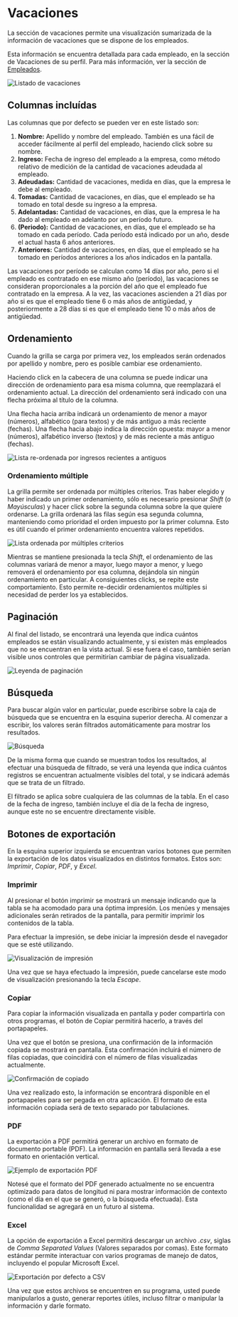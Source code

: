 # Vacaciones

La sección de vacaciones permite una visualización sumarizada de la información de vacaciones que se dispone de los empleados.

Esta información se encuentra detallada para cada empleado, en la sección de Vacaciones de su perfil. Para más información, ver la sección de [Empleados](Empleados.markdown).

![Listado de vacaciones](./Images/Vacaciones/01-listado.png)

## Columnas incluídas

Las columnas que por defecto se pueden ver en este listado son:

1. **Nombre:** Apellido y nombre del empleado. También es una fácil de acceder fácilmente al perfil del empleado, haciendo click sobre su nombre.
2. **Ingreso:** Fecha de ingreso del empleado a la empresa, como método relativo de medición de la cantidad de vacaciones adeudada al empleado.
3. **Adeudadas:** Cantidad de vacaciones, medida en días, que la empresa le debe al empleado.
4. **Tomadas:** Cantidad de vacaciones, en días, que el empleado se ha tomado en total desde su ingreso a la empresa.
5. **Adelantadas:** Cantidad de vacaciones, en días, que la empresa le ha dado al empleado en adelanto por un período futuro.
6. **(Periodo):** Cantidad de vacaciones, en días, que el empleado se ha tomado en cada período. Cada período está indicado por un año, desde el actual hasta 6 años anteriores. 
7. **Anteriores:** Cantidad de vacaciones, en días, que el empleado se ha tomado en períodos anteriores a los años indicados en la pantalla.

Las vacaciones por período se calculan como 14 días por año, pero si el empleado es contratado en ese mismo año (período), las vacaciones se consideran proporcionales a la porción del año que el empleado fue contratado en la empresa. A la vez, las vacaciones ascienden a 21 días por año si es que el empleado tiene 6 o más años de antigüedad, y posteriormente a 28 días si es que el empleado tiene 10 o más años de antigüedad.

## Ordenamiento

Cuando la grilla se carga por primera vez, los empleados serán ordenados por apellido y nombre, pero es posible cambiar ese ordenamiento.

Haciendo click en la cabecera de una columna se puede indicar una dirección de ordenamiento para esa misma columna, que reemplazará el ordenamiento actual. La dirección del ordenamiento será indicado con una flecha próxima al título de la columna.

Una flecha hacia arriba indicará un ordenamiento de menor a mayor (números), alfabético (para textos) y de más antiguo a más reciente (fechas). Una flecha hacia abajo indica la dirección opuesta: mayor a menor (números), alfabético inverso (textos) y de más reciente a más antiguo (fechas).

![Lista re-ordenada por ingresos recientes a antiguos](./Images/Vacaciones/02-ordenamiento.png)

### Ordenamiento múltiple

La grilla permite ser ordenada por múltiples criterios. Tras haber elegido y haber indicado un primer ordenamiento, sólo es necesario presionar *Shift* (o *Mayúsculas*) y hacer click sobre la segunda columna sobre la que quiere ordenarse. La grilla ordenará las filas según esa segunda columna, manteniendo como prioridad el orden impuesto por la primer columna. Esto es útil cuando el primer ordenamiento encuentra valores repetidos.

![Lista ordenada por múltiples criterios](./Images/Vacaciones/03-ordenamiento-multiple.png)

Mientras se mantiene presionada la tecla *Shift*, el ordenamiento de las columnas variará de menor a mayor, luego mayor a menor, y luego removerá el ordenamiento por esa columna, dejándola sin ningún ordenamiento en particular. A consiguientes clicks, se repite este comportamiento. Esto permite re-decidir ordenamientos múltiples si necesidad de perder los ya establecidos.

## Paginación

Al final del listado, se encontrará una leyenda que indica cuántos empleados se están visualizando actualmente, y si existen más empleados que no se encuentran en la vista actual. Si ese fuera el caso, también serían visible unos controles que permitirían cambiar de página visualizada.

![Leyenda de paginación](./Images/Vacaciones/04-paginacion.png)

<!---
Nota: sería muy bueno poder mostrar una imagen de esto. ¿Cuál es el límite de la paginación por defecto?
--->

## Búsqueda

Para buscar algún valor en particular, puede escribirse sobre la caja de búsqueda que se encuentra en la esquina superior derecha. Al comenzar a escribir, los valores serán filtrados automáticamente para mostrar los resultados.

![Búsqueda](./Images/Vacaciones/05-busqueda.png)

De la misma forma que cuando se muestran todos los resultados, al efectuar una búsqueda de filtrado, se verá una leyenda que indica cuántos registros se encuentran actualmente visibles del total, y se indicará además que se trata de un filtrado.

El filtrado se aplica sobre cualquiera de las columnas de la tabla. En el caso de la fecha de ingreso, también incluye el día de la fecha de ingreso, aunque este no se encuentre directamente visible.

## Botones de exportación

En la esquina superior izquierda se encuentran varios botones que permiten la exportación de los datos visualizados en distintos formatos. Estos son: *Imprimir*, *Copiar*, *PDF*, y *Excel*.

### Imprimir

Al presionar el botón imprimir se mostrará un mensaje indicando que la tabla se ha acomodado para una óptima impresión. Los menúes y mensajes adicionales serán retirados de la pantalla, para permitir imprimir los contenidos de la tabla.

Para efectuar la impresión, se debe iniciar la impresión desde el navegador que se esté utilizando.

![Visualización de impresión](./Images/Vacaciones/06-impresion.png)

Una vez que se haya efectuado la impresión, puede cancelarse este modo de visualización presionando la tecla *Escape*.

### Copiar

Para copiar la información visualizada en pantalla y poder compartirla con otros programas, el botón de Copiar permitirá hacerlo, a través del portapapeles.

Una vez que el botón se presiona, una confirmación de la información copiada se mostrará en pantalla. Esta confirmación incluirá el número de filas copiadas, que coincidirá con el número de filas visualizadas actualmente.

![Confirmación de copiado](./Images/Vacaciones/07-copiar.png)

Una vez realizado esto, la información se encontrará disponible en el portapapeles para ser pegada en otra aplicación. El formato de esta información copiada será de texto separado por tabulaciones.

### PDF

La exportación a PDF permitirá generar un archivo en formato de documento portable (PDF). La información en pantalla será llevada a ese formato en orientación vertical.

![Ejemplo de exportación PDF](./Images/Vacaciones/08-pdf.png)

Notesé que el formato del PDF generado actualmente no se encuentra optimizado para datos de longitud ni para mostrar información de contexto (como el día en el que se generó, o la búsqueda efectuada). Esta funcionalidad se agregará en un futuro al sistema.

### Excel

La opción de exportación a Excel permitirá descargar un archivo *.csv*, siglas de *Comma Separated Values* (Valores separados por comas). Este formato estándar permite interactuar con varios programas de manejo de datos, incluyendo el popular Microsoft Excel.

![Exportación por defecto a CSV](./Images/Vacaciones/09-csv.png)

Una vez que estos archivos se encuentren en su programa, usted puede manipularlos a gusto, generar reportes útiles, incluso filtrar o manipular la información y darle formato.